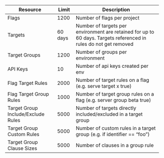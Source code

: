 | Resource                           | Limit   | Description                                                                                                    |
| ---------------------------------- | ------- | -------------------------------------------------------------------------------------------------------------- |
| Flags                              | 1200    | Number of flags per  project                                                                                   |
| Targets                            | 60 days | Number of targets per environment are retained for up to 60 days. Targets referenced in rules do not get removed |
| Target Groups                      | 1200    | Number of groups per environment                                                                               |
| API Keys                           | 10      | Number of api keys created per env                                                                             |
| Flag Target Rules                  | 2000    | Number of target rules on a flag (e.g. serve target x true)                                                    |
| Flag Target Group Rules            | 1000    | Number of target group rules on a flag (e.g. server group beta true)                                                 |
| Target Group Include/Exclude Rules | 5000    | Number of targets directly included/excluded in a target group                                                        |
| Target Group Custom Rules          | 5000    | Number of custom rules in a target group (e.g. if identifier == “foo”)                                                           |
| Target Group Clause Sizes          | 5000    | Number of clauses in a group rule                                                                              |
